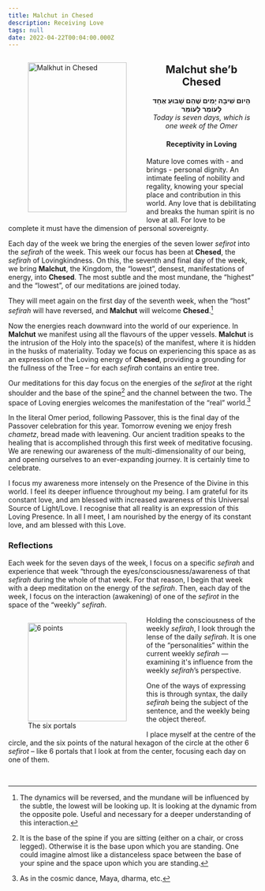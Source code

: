 ```yaml
---
title: Malchut in Chesed
description: Receiving Love
tags: null
date: 2022-04-22T00:04:00.000Z
---
```

<a href="https://www.chabad.org/holidays/sefirah/omer-count_cdo/jewish/Count-the-Omer.htm">
<i class="fa fa-file" aria-hidden="true"></i></a>

<figure style='float: left'>
 <a href='/posts/img/freedom/week1/1.7-Malchut_in_Chesed.png' target="blank">
   <img src='/posts/img/freedom/week1/1.7-Malchut_in_Chesed_s.png' alt='Malkhut in Chesed' width='200' height='304' />
 </a>
</figure>

<div style="text-align:center">
<h2>Malchut she’b Chesed</h2>
<p>
<span dir="rtl"><b>הָיום שִׁיבָה יָמִים שֶׁהֵם שָׁבוּעַ אֶחָד לָעוֹמֶר לָעוֹמֵר</b></span>
<br />
<i>Today is seven days, which is one week of the Omer</i>

<h4>Receptivity in Loving</h4>
</div>

<div class="abstract">

Mature love comes with - and brings - personal dignity. An intimate feeling of nobility and regality, knowing your special place and contribution in this world. Any love that is debilitating and breaks the human spirit is no love at all. For love to be complete it must have the dimension of personal sovereignty.

</div>

Each day of the week we bring the energies of the seven lower _sefirot_ into the _sefirah_ of the week. This week our focus has been at **Chesed**, the _sefirah_ of Lovingkindness. On this, the seventh and final day of the week, we bring **Malchut**, the Kingdom, the “lowest”, densest, manifestations of energy, into **Chesed**. The most subtle and the most mundane, the “highest” and the “lowest”, of our meditations are joined today.

They will meet again on the first day of the seventh week, when the “host” _sefirah_ will have reversed, and **Malchut** will welcome **Chesed**.[^1]

Now the energies reach downward into the world of our experience. In **Malchut** we manifest using all the flavours of the upper vessels. **Malchut** is the intrusion of the Holy into the space(s) of the manifest, where it is hidden in the husks of materiality. Today we focus on experiencing this space as as an expression of the Loving energy of **Chesed**, providing a grounding for the fullness of the Tree – for each _sefirah_ contains an entire tree.

Our meditations for this day focus on the energies of the _sefirot_ at the right shoulder and the base of the spine[^2] and the channel between the two. The space of Loving energies welcomes the manifestation of the “real” world.[^3]

In the literal Omer period, following Passover, this is the final day of the Passover celebration for this year. Tomorrow evening we enjoy fresh _chametz_, bread made with leavening. Our ancient tradition speaks to the healing that is accomplished through this first week of meditative focusing. We are renewing our awareness of the multi-dimensionality of our being, and opening ourselves to an ever-expanding journey. It is certainly time to celebrate.

<div class="abstract">

I focus my awareness more intensely on the Presence of the Divine in this world. I feel its deeper influence throughout my being. I am grateful for its constant love, and am blessed with increased awareness of this  Universal Source of Light/Love. I recognise that all reality is an expression of this Loving Presence. In all I meet, I am nourished by the  energy of its constant love, and am blessed with this Love.

</div>

<h3>Reflections</h3>

<div class="block note">

Each week for the seven days of the week, I focus on a specific _sefirah_ and experience that week “through the eyes/consciousness/awareness of that _sefirah_ during the whole of that week. For that reason, I begin that week with a deep meditation on the energy of the _sefirah_. Then, each day of the week, I focus on the interaction (awakening) of one of the _sefirot_ in the space of the “weekly” _sefirah_.

<figure style='float: left'>
  <img src='/posts/img/neshama/six_portals_200x200.jpg' alt='6 points' width='200' height='200' />
  <figcaption>The six portals</figcaption>
</figure>

Holding the consciousness of the weekly _sefirah_, I look through the lense of the daily _sefirah_.  It is one of the “personalities” within the current weekly _sefirah_ &mdash; examining it's influence from the weekly _sefirah_’s perspective.

One of the ways of expressing this is through syntax, the daily _sefirah_ being the subject of the sentence, and the weekly being the object thereof.

I place myself at the centre of the circle, and the six points of the natural hexagon of the circle at the other 6 _sefirot_ – like 6 portals that I look at from the center, focusing each day on one of them.

</div>

<br clear="all"/>

[^1]: The dynamics will be reversed, and the mundane will be influenced by the subtle, the lowest will be looking up. It is looking at the dynamic from the opposite pole. Useful and necessary for a deeper understanding of this interaction.
[^2]: It is the base of the spine if you are sitting (either on a chair, or cross legged). Otherwise it is the base upon which you are standing. One could imagine almost like a distanceless space between the base of your spine and the space upon which you are standing.
[^3]: As in the cosmic dance, Maya, dharma, etc.
